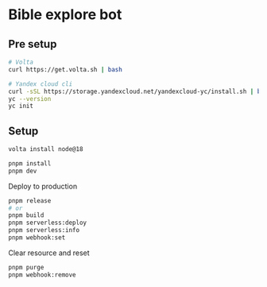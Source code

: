 # Bible explore bot

## Pre setup

```sh
# Volta
curl https://get.volta.sh | bash

# Yandex cloud cli
curl -sSL https://storage.yandexcloud.net/yandexcloud-yc/install.sh | bash
yc --version
yc init
```

## Setup

```sh
volta install node@18

pnpm install
pnpm dev
```

Deploy to production

```sh
pnpm release
# or
pnpm build
pnpm serverless:deploy
pnpm serverless:info
pnpm webhook:set
```

Clear resource and reset

```sh
pnpm purge
pnpm webhook:remove
```
